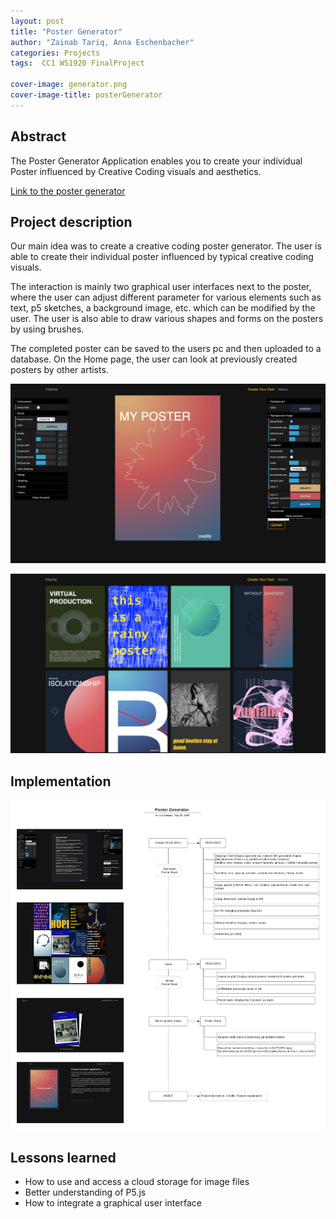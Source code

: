 ```yaml
---
layout: post
title: "Poster Generator"
author: "Zainab Tariq, Anna Eschenbacher"
categories: Projects
tags:  CC1 WS1920 FinalProject

cover-image: generator.png 
cover-image-title: posterGenerator
---
```


## Abstract
The Poster Generator Application enables you to create your individual Poster influenced by Creative Coding visuals and aesthetics.

[Link to the poster generator](https://postergenerator2020.herokuapp.com/)

## Project description
Our main idea was to create a creative coding poster generator. The user is able to create their individual poster influenced by typical creative coding visuals.

The interaction is mainly two graphical user interfaces next to the poster, where the user can adjust different parameter for various elements such as text, p5 sketches, a background image, etc. which can be modified by the user. The user is also able to draw various shapes and forms on the posters by using brushes.

The completed poster can be saved to the users pc and then uploaded to a database. On the Home page, the user can look at previously created posters by other artists.

![Poster Generator](generator.png)

![Poster Overview](home_generator.png)

## Implementation

![Implementation](overview.png)

## Lessons learned

- How to use and access a cloud storage for image files
- Better understanding of P5.js
- How to integrate a graphical user interface
